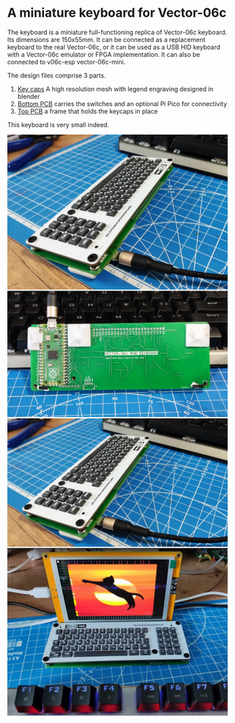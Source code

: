 # A miniature keyboard for Vector-06c


The keyboard is a miniature full-functioning replica of Vector-06c keyboard. Its dimensions are 150x55mm. 
It can be connected as a replacement keyboard to the real Vector-06c, or it can be used as a USB HID keyboard with a Vector-06c emulator or FPGA implementation.
It can also be connected to v06c-esp vector-06c-mini.

The design files comprise 3 parts. 

 1. [Key caps](blender) A high resolution mesh with legend engraving designed in blender
 2. [Bottom PCB](kicad/v06ckeyboard) carries the switches and an optional Pi Pico for connectivity
 3. [Top PCB](kicad/v06ckeyboard) a frame that holds the keycaps in place

This keyboard is very small indeed.

![photo1](photo1.jpg)
![photo2](photo2.jpg)
![photo3](photo3.jpg)
![photo4](photo4.jpg)

